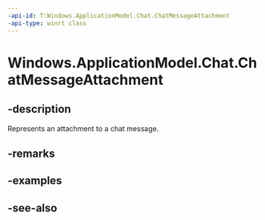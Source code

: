 ----api-id: T:Windows.ApplicationModel.Chat.ChatMessageAttachment
-api-type: winrt class
---<!-- Class syntax.public class ChatMessageAttachment : Windows.ApplicationModel.Chat.IChatMessageAttachment, Windows.ApplicationModel.Chat.IChatMessageAttachment2--># Windows.ApplicationModel.Chat.ChatMessageAttachment## -descriptionRepresents an attachment to a chat message.## -remarks## -examples## -see-also